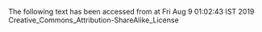 The following text has been accessed from at Fri Aug 9 01:02:43 IST 2019
Creative_Commons_Attribution-ShareAlike_License
